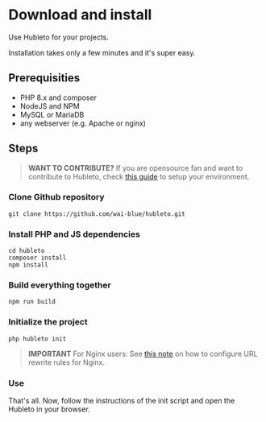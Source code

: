 # Download and install

Use Hubleto for your projects.

Installation takes only a few minutes and it's super easy.

## Prerequisities

  * PHP 8.x and composer
  * NodeJS and NPM
  * MySQL or MariaDB
  * any webserver (e.g. Apache or nginx)

## Steps

> **WANT TO CONTRIBUTE?** If you are opensource fan and want to contribute to Hubleto, check [this guide](contribute) to setup your environment.

### Clone Github repository

```
git clone https://github.com/wai-blue/hubleto.git
```

### Install PHP and JS dependencies

```
cd hubleto
composer install
npm install
```

### Build everything together

```
npm run build
```

### Initialize the project

```
php hubleto init
```

> **IMPORTANT** For Nginx users: See [this note](nginx) on how to configure URL rewrite rules for Nginx.

### Use

That's all. Now, follow the instructions of the init script and open the Hubleto in your browser.

